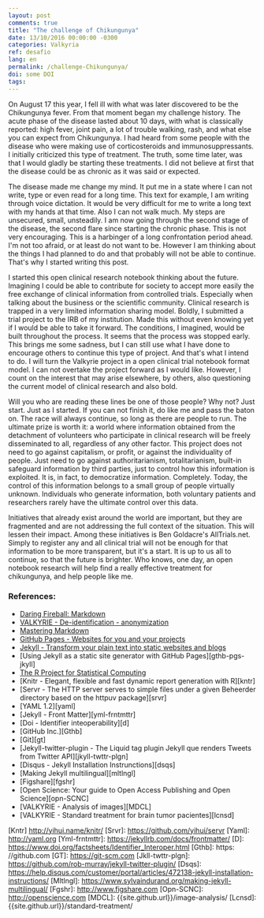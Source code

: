 ```yaml
---
layout: post
comments: true
title: "The challenge of Chikungunya"
date: 13/10/2016 00:00:00 -0300
categories: Valkyria
ref: desafio
lang: en
permalink: /challenge-Chikungunya/
doi: some DOI
tags:
---
```


On August 17 this year, I fell ill with what was later discovered to be the Chikungunya fever. From that moment began my challenge history. The acute phase of the disease lasted about 10 days, with what is classically reported: high fever, joint pain, a lot of trouble walking, rash, and what else you can expect from Chikungunya. I had heard from some people with the disease who were making use of corticosteroids and immunosuppressants. I initially criticized this type of treatment. The truth, some time later, was that I would gladly be starting these treatments. I did not believe at first that the disease could be as chronic as it was said or expected.

The disease made me change my mind. It put me in a state where I can not write, type or even read for a long time. This text for example, I am writing through voice dictation. It would be very difficult for me to write a long text with my hands at that time. Also I can not walk much. My steps are unsecured, small, unsteadily. I am now going through the second stage of the disease, the second flare since starting the chronic phase. This is not very encouraging. This is a harbinger of a long confrontation period ahead. I'm not too afraid, or at least do not want to be. However I am thinking about the things I had planned to do and that probably will not be able to continue. That's why I started writing this post.

I started this open clinical research notebook thinking about the future. Imagining I could be able to contribute for society to accept more easily the free exchange of clinical information from controlled trials. Especially when talking about the business or the scientific community. Clinical research is trapped in a very limited information sharing model. Boldly, I submitted a trial project to the IRB of my institution. Made this without even knowing yet if I would be able to take it forward. The conditions, I imagined, would be built throughout the process. It seems that the process was stopped early. This brings me some sadness, but I can still use what I have done to encourage others to continue this type of project. And that's what I intend to do. I will turn the Valkyrie project in a open clinical trial notebook format model. I can not overtake the project forward as I would like. However, I count on the interest that may arise elsewhere, by others, also questioning the current model of clinical research and also bold.

Will you who are reading these lines be one of those people? Why not? Just start. Just as I started. If you can not finish it, do like me and pass the baton on. The race will always continue, so long as there are people to run. The ultimate prize is worth it: a world where information obtained from the detachment of volunteers who participate in clinical research will be freely disseminated to all, regardless of any other factor. This project does not need to go against capitalism, or profit, or against the individuality of people. Just need to go against authoritarianism, totalitarianism, built-in safeguard information by third parties, just to control how this information is exploited. It is, in fact, to democratize information. Completely. Today, the control of this information belongs to a small group of people virtually unknown. Individuals who generate information, both voluntary patients and researchers rarely have the ultimate control over this data.

Initiatives that already exist around the world are important, but they are fragmented and are not addressing the full context of the situation. This will lessen their impact. Among these initiatives is Ben Goldacre's AllTrials.net. Simply to register any and all clinical trial will not be enough for that information to be more transparent, but it's a start. It is up to us all to continue, so that the future is brighter. Who knows, one day, an open notebook research will help find a really effective treatment for chikungunya, and help people like me.

### References:

- [Daring Fireball: Markdown][mrkdwn]
- [VALKYRIE - De-identification - anonymization][de-id]
- [Mastering Markdown][GFM]
- [GitHub Pages - Websites for you and your projects][gthb-pgs]
- [Jekyll - Transform your plain text into static websites and blogs][jkyll]
- [Using Jekyll as a static site generator with GitHub Pages][gthb-pgs-jkyll]
- [The R Project for Statistical Computing][r]
- [Knitr - Elegant, flexible and fast dynamic report generation with R][kntr]
- [Servr - The HTTP server serves to simple files under a given Beheerder directory based on the httpuv package][srvr]
- [YAML 1.2][yaml]
- [Jekyll - Front Matter][yml-frntmttr]
- [Doi - Identifier inteoperability][d]
- [GitHub Inc.][Gthb]
- [Git][gt]
- [Jekyll-twitter-plugin - The Liquid tag plugin Jekyll que renders Tweets from Twitter API][jkyll-twttr-plgn]
- [Disqus - Jekyll Installation Instrunctions][dsqs]
- [Making Jekyll multilingual][mltlngl]
- [Figshare][fgshr]
- [Open Science: Your guide to Open Access Publishing and Open Science][opn-SCNC]
- [VALKYRIE - Analysis of images][MDCL]
- [VALKYRIE - Standard treatment for brain tumor pacientes][lcnsd]


[Mrkdwn]: https://daringfireball.net/projects/markdown/
[de-id]: {{site.github.url}}/de-identification/
[GFM]: https://guides.github.com/features/mastering-markdown/
[Gthb-pgs]: https://pages.github.com
[Jkyll]: https://jekyllrb.com
[Gthb-pp-jkyll]: https://help.github.com/articles/using-jekyll-as-a-static-site-generator-with-github-pages/
[R]: https://www.r-project.org
[Kntr] http://yihui.name/knitr/
[Srvr]: https://github.com/yihui/servr
[Yaml]: http://yaml.org
[Yml-frntmttr]: https://jekyllrb.com/docs/frontmatter/
[D]: https://www.doi.org/factsheets/Identifier_Interoper.html
[Gthb]: https: //github.com
[GT]: https://git-scm.com
[Jkll-twttr-plgn]: https://github.com/rob-murray/jekyll-twitter-plugin/
[Dsqs]: https://help.disqus.com/customer/portal/articles/472138-jekyll-installation-instructions/
[Mltlngl]: https://www.sylvaindurand.org/making-jekyll-multilingual/
[Fgshr]: http://www.figshare.com
[Opn-SCNC]: http://openscience.com
[MDCL]: {{site.github.url}}/image-analysis/
[Lcnsd]: {{site.github.url}}/standard-treatment/
